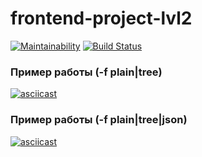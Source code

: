 # frontend-project-lvl2

[![Maintainability](https://api.codeclimate.com/v1/badges/a4920490021475b7f668/maintainability)](https://codeclimate.com/github/popkovandrey/frontend-project-lvl2/maintainability)
[![Build Status](https://travis-ci.org/popkovandrey/frontend-project-lvl2.svg?branch=master)](https://travis-ci.org/popkovandrey/frontend-project-lvl2)

### Пример работы (-f plain|tree)
[![asciicast](https://asciinema.org/a/289149.svg)](https://asciinema.org/a/289149)

### Пример работы (-f plain|tree|json)
[![asciicast](https://asciinema.org/a/289183.svg)](https://asciinema.org/a/289183)
